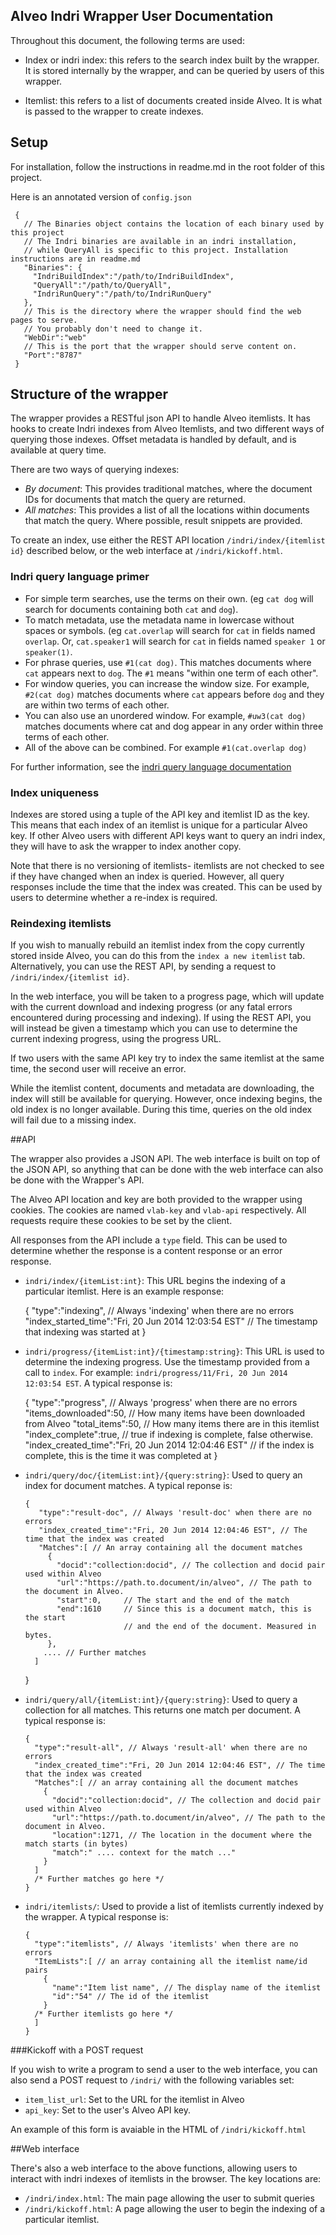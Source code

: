 Alveo Indri Wrapper User Documentation
--------------------------------------

Throughout this document, the following terms are used:

* Index or indri index: this refers to the search index built by the wrapper. It is stored internally by the wrapper, and can be queried by users of this wrapper.

* Itemlist: this refers to a list of documents created inside Alveo. It is what is passed to the wrapper to create indexes.

## Setup

For installation, follow the instructions in readme.md in the root folder of this project.

Here is an annotated version of `config.json`

     {
       // The Binaries object contains the location of each binary used by this project
       // The Indri binaries are available in an indri installation,
       // while QueryAll is specific to this project. Installation instructions are in readme.md
       "Binaries": {                   
         "IndriBuildIndex":"/path/to/IndriBuildIndex",
         "QueryAll":"/path/to/QueryAll",
         "IndriRunQuery":"/path/to/IndriRunQuery"
       },
       // This is the directory where the wrapper should find the web pages to serve.
       // You probably don't need to change it.
       "WebDir":"web"
       // This is the port that the wrapper should serve content on. 
       "Port":"8787"
     }

## Structure of the wrapper

The wrapper provides a RESTful json API to handle Alveo itemlists. It has hooks to create Indri indexes from Alveo Itemlists, and two different ways of querying those indexes.
Offset metadata is handled by default, and is available at query time.

There are two ways of querying indexes:

* *By document*: This provides traditional matches, where the document IDs for documents that match the query are returned.
* *All matches*: This provides a list of all the locations within documents that match the query. Where possible, result snippets are provided.

To create an index, use either the REST API location `/indri/index/{itemlist id}` described below, or the web interface at `/indri/kickoff.html`.

### Indri query language primer

* For simple term searches, use the terms on their own. (eg `cat dog` will search for documents containing both `cat` and `dog`).
* To match metadata, use the metadata name in lowercase without spaces or symbols. (eg `cat.overlap` will search for `cat` in fields named `overlap`. Or, `cat.speaker1` will search for `cat` in fields named `speaker 1` or `speaker(1)`.
* For phrase queries, use `#1(cat dog)`. This matches documents where `cat` appears next to `dog`. The `#1` means "within one term of each other".
* For window queries, you can increase the window size. For example, `#2(cat dog)` matches documents where `cat` appears before `dog` and they are within two terms of each other.
* You can also use an unordered window. For example, `#uw3(cat dog)` matches documents where cat and dog appear in any order within three terms of each other.
* All of the above can be combined. For example `#1(cat.overlap dog)`

For further information, see the [indri query language documentation](http://sourceforge.net/p/lemur/wiki/The%20Indri%20Query%20Language/)

### Index uniqueness

Indexes are stored using a tuple of the API key and itemlist ID as the key. This means that each index of an itemlist 
is unique for a particular Alveo key. If other Alveo users with different API keys want to query an indri index, they
will have to ask the wrapper to index another copy.

Note that there is no versioning of itemlists- itemlists are not checked to see if they have changed when an index is
queried. However, all query responses include the time that the index was created. This can be used by users to
determine whether a re-index is required.

### Reindexing itemlists

If you wish to manually rebuild an itemlist index from the copy currently stored inside Alveo,
you can do this from the `index a new itemlist` tab. Alternatively, you can use the REST API, by sending a request to `/indri/index/{itemlist id}`.

In the web interface, you will be taken to a progress page, which will update with the current
download and indexing progress (or any fatal errors encountered during processing and indexing).
If using the REST API, you will instead be given a timestamp which you can use to determine the 
current indexing progress, using the progress URL.

If two users with the same API key try to index the same itemlist at the same time,
the second user will receive an error.

While the itemlist content, documents and metadata are downloading, the index will still be
available for querying. However, once indexing begins, the old index is no longer available.
During this time, queries on the old index will fail due to a missing index.

##API

The wrapper also provides a JSON API. The web interface is built on top of the JSON API, so anything that can be done with the web interface can also be done with the Wrapper's API.

The Alveo API location and key are both provided to the wrapper using cookies. The cookies are named `vlab-key` and `vlab-api` respectively. All requests require these cookies to be set by the client.

All responses from the API include a `type` field. This can be used to determine whether the response is a content response or an error response.

* `indri/index/{itemList:int}`: This URL begins the indexing of a particular itemlist. Here is an example response:

     {
      "type":"indexing", // Always 'indexing' when there are no errors
      "index_started_time":"Fri, 20 Jun 2014 12:03:54 EST" // The timestamp that indexing was started at
     }

* `indri/progress/{itemList:int}/{timestamp:string}`: This URL is used to determine the indexing progress. Use the timestamp provided from a call to `index`. For example: 
  `indri/progress/11/Fri, 20 Jun 2014 12:03:54 EST`. A typical response is:

     {
       "type":"progress", // Always 'progress' when there are no errors
       "items_downloaded":50, // How many items have been downloaded from Alveo
       "total_items":50, // How many items there are in this itemlist
       "index_complete":true, // true if indexing is complete, false otherwise.
       "index_created_time":"Fri, 20 Jun 2014 12:04:46 EST" // if the index is complete, this is the time it was completed at
     }

* `indri/query/doc/{itemList:int}/{query:string}`: Used to query an index for document matches. A typical reponse is:

      {
         "type":"result-doc", // Always 'result-doc' when there are no errors
         "index_created_time":"Fri, 20 Jun 2014 12:04:46 EST", // The time that the index was created
         "Matches":[ // An array containing all the document matches
           {
             "docid":"collection:docid", // The collection and docid pair used within Alveo
             "url":"https://path.to.document/in/alveo", // The path to the document in Alveo.
             "start":0,     // The start and the end of the match
             "end":1610     // Since this is a document match, this is the start 
                            // and the end of the document. Measured in bytes.
           },
          .... // Further matches
        ]
     }

* `indri/query/all/{itemList:int}/{query:string}`: Used to query a collection for all matches. This returns one match per document. A typical response is:

      {
        "type":"result-all", // Always 'result-all' when there are no errors
        "index_created_time":"Fri, 20 Jun 2014 12:04:46 EST", // The time that the index was created
        "Matches":[ // an array containing all the document matches
          {
            "docid":"collection:docid", // The collection and docid pair used within Alveo
            "url":"https://path.to.document/in/alveo", // The path to the document in Alveo.
            "location":1271, // The location in the document where the match starts (in bytes)
            "match":" .... context for the match ..."
          }
        ]
        /* Further matches go here */
      }
* `indri/itemlists/`: Used to provide a list of itemlists currently indexed by the wrapper. A typical response is:

      {
        "type":"itemlists", // Always 'itemlists' when there are no errors
        "ItemLists":[ // an array containing all the itemlist name/id pairs
          {
            "name":"Item list name", // The display name of the itemlist
            "id":"54" // The id of the itemlist
          }
        /* Further itemlists go here */
        ]
      }



###Kickoff with a POST request

If you wish to write a program to send a user to the web interface, you can also send a POST request to `/indri/` with the following variables set:

* `item_list_url`: Set to the URL for the itemlist in Alveo
* `api_key`: Set to the user's Alveo API key.

An example of this form is avaiable in the HTML of `/indri/kickoff.html`

##Web interface

There's also a web interface to the above functions, allowing users to interact with indri indexes of itemlists in the browser. The key locations are:

* `/indri/index.html`: The main page allowing the user to submit queries
* `/indri/kickoff.html`: A page allowing the user to begin the indexing of a particular itemlist.
